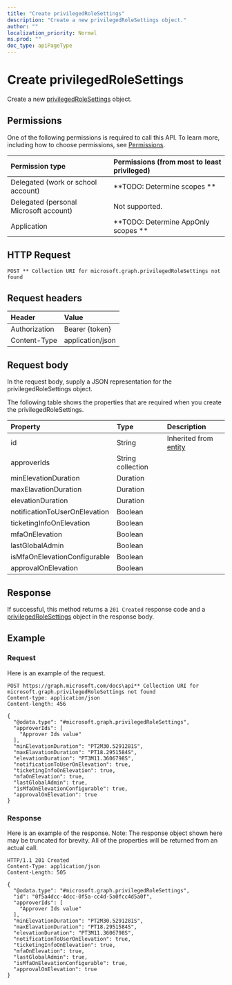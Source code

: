 ```yaml
---
title: "Create privilegedRoleSettings"
description: "Create a new privilegedRoleSettings object."
author: ""
localization_priority: Normal
ms.prod: ""
doc_type: apiPageType
---
```


# Create privilegedRoleSettings

Create a new [privilegedRoleSettings](../resources/privilegedrolesettings.md) object.

## Permissions
One of the following permissions is required to call this API. To learn more, including how to choose permissions, see [Permissions](/concepts/permissions-reference.md).

|Permission type|Permissions (from most to least privileged)|
|:---|:---|
|Delegated (work or school account)|**TODO: Determine scopes **|
|Delegated (personal Microsoft account)|Not supported.|
|Application|**TODO: Determine AppOnly scopes **|

## HTTP Request
<!-- {
  "blockType": "ignored"
}
-->
``` http
POST ** Collection URI for microsoft.graph.privilegedRoleSettings not found
```

## Request headers
|Header|Value|
|:---|:---|
|Authorization|Bearer {token}|
|Content-Type|application/json|

## Request body
In the request body, supply a JSON representation for the privilegedRoleSettings object.

The following table shows the properties that are required when you create the privilegedRoleSettings.

|Property|Type|Description|
|:---|:---|:---|
|id|String| Inherited from [entity](../resources/entity.md)|
|approverIds|String collection||
|minElevationDuration|Duration||
|maxElavationDuration|Duration||
|elevationDuration|Duration||
|notificationToUserOnElevation|Boolean||
|ticketingInfoOnElevation|Boolean||
|mfaOnElevation|Boolean||
|lastGlobalAdmin|Boolean||
|isMfaOnElevationConfigurable|Boolean||
|approvalOnElevation|Boolean||



## Response
If successful, this method returns a `201 Created` response code and a [privilegedRoleSettings](../resources/privilegedrolesettings.md) object in the response body.

## Example

### Request
Here is an example of the request.
<!-- {
  "blockType": "request",
  "name": "create_privilegedrolesettings_from_"
}
-->
``` http
POST https://graph.microsoft.com/docs\api** Collection URI for microsoft.graph.privilegedRoleSettings not found
Content-type: application/json
Content-length: 456

{
  "@odata.type": "#microsoft.graph.privilegedRoleSettings",
  "approverIds": [
    "Approver Ids value"
  ],
  "minElevationDuration": "PT2M30.5291281S",
  "maxElavationDuration": "PT18.2951584S",
  "elevationDuration": "PT3M11.3606798S",
  "notificationToUserOnElevation": true,
  "ticketingInfoOnElevation": true,
  "mfaOnElevation": true,
  "lastGlobalAdmin": true,
  "isMfaOnElevationConfigurable": true,
  "approvalOnElevation": true
}
```

### Response
Here is an example of the response. Note: The response object shown here may be truncated for brevity. All of the properties will be returned from an actual call.
<!-- {
  "blockType": "response",
  "truncated": true,
  "@odata.type": "microsoft.graph.privilegedrolesettings"
}
-->
``` http
HTTP/1.1 201 Created
Content-Type: application/json
Content-Length: 505

{
  "@odata.type": "#microsoft.graph.privilegedRoleSettings",
  "id": "0f5a4dcc-4dcc-0f5a-cc4d-5a0fcc4d5a0f",
  "approverIds": [
    "Approver Ids value"
  ],
  "minElevationDuration": "PT2M30.5291281S",
  "maxElavationDuration": "PT18.2951584S",
  "elevationDuration": "PT3M11.3606798S",
  "notificationToUserOnElevation": true,
  "ticketingInfoOnElevation": true,
  "mfaOnElevation": true,
  "lastGlobalAdmin": true,
  "isMfaOnElevationConfigurable": true,
  "approvalOnElevation": true
}
```

